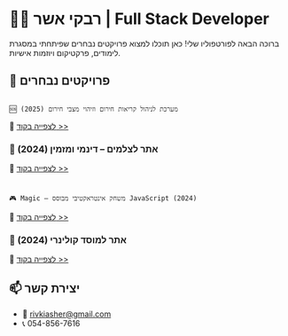 # 👩‍💻 רבקי אשר | Full Stack Developer

ברוכה הבאה לפורטפוליו שלי! כאן תוכלו למצוא פרויקטים נבחרים שפיתחתי במסגרת לימודים, פרקטיקום ויוזמות אישיות.

## 🚀 פרויקטים נבחרים
                                                                                                                  🆘 מערכת לניהול קריאות חירום וזיהוי מצבי חירום (2025) 
🔗 [לצפייה בקוד >>](https://github.com/rivka-214/emergency-calls-system)

### 📸 אתר לצלמים – דינמי ומזמין (2024)
🔗 [לצפייה בקוד >>](https://github.com/rivka-214/photographers-site)
###
                                                                                                                    🎮 Magic – משחק אינטראקטיבי מבוסס JavaScript (2024)
🔗 [לצפייה בקוד >>](https://github.com/rivka-214/magic-game)

### 🧁 אתר למוסד קולינרי (2024)
🔗 [לצפייה בקוד >>](https://github.com/rivka-214/culinary-school-site)
## 📫 יצירת קשר
- 📧 rivkiasher@gmail.com  
- 📞 054-856-7616
